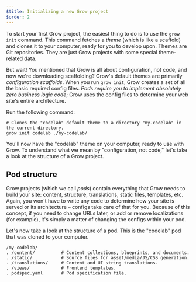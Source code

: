 ```yaml
---
$title: Initializing a new Grow project
$order: 2
---
```

To start your first Grow project, the easiest thing to do is to use the `grow init` command. This command fetches a *theme* (which is like a scaffold) and clones it to your computer, ready for you to develop upon. Themes are Git repositories. They are just Grow projects with some special theme-related data.

But wait! You mentioned that Grow is all about configuration, not code, and now we're downloading scaffolding? Grow's default themes are primarily *configuration scaffolds*. When you run `grow init`, Grow creates a set of all the basic required config files. *Pods require you to implement absolutely zero business logic code*; Grow uses the config files to determine your web site's entire architecture.

Run the following command:

    # Clones the "codelab" default theme to a directory "my-codelab" in the current directory.
    grow init codelab ./my-codelab/

You'll now have the "codelab" theme on your computer, ready to use with Grow. To understand what we mean by "configuration, not code," let's take a look at the structure of a Grow project.

## Pod structure

Grow projects (which we call *pods*) contain everything that Grow needs to build your site: content, structure, translations, static files, templates, etc. Again, you won't have to write any code to determine how your site is served or its architecture – configs take care of that for you. Because of this concept, if you need to change URLs later, or add or remove localizations (for example), it's simply a matter of changing the configs within your pod.

Let's now take a look at the structure of a pod. This is the "codelab" pod that was cloned to your computer.

    /my-codelab/
    . /content/          # Content collections, blueprints, and documents.
    . /static/           # Source files for asset/media/JS/CSS generation.
    . /translations/     # Content and UI string translations.
    . /views/            # Frontend templates.
    . podspec.yaml       # Pod specification file.
